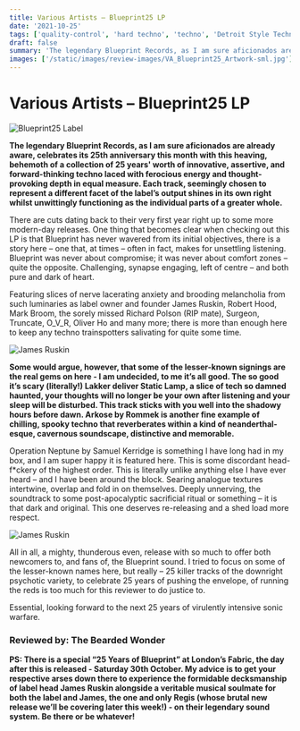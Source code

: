 ```yaml
---
title: Various Artists – Blueprint25 LP
date: '2021-10-25'
tags: ['quality-control', 'hard techno', 'techno', 'Detroit Style Techno', 'Club Style']
draft: false
summary: 'The legendary Blueprint Records, as I am sure aficionados are already aware, celebrates its 25th anniversary this month with this heaving, behemoth of a collection'
images: ['/static/images/review-images/VA_Blueprint25_Artwork-sml.jpg']
---
```


# Various Artists – Blueprint25 LP

 <div className="my-1 px-2 phone: w-full desktop: overflow-hidden xl:my-1 xl:px-2 xl:w-1/2">
  <Image
    alt="Blueprint25 Label"
    src="/static/images/review-images/VA_Blueprint25_Artwork-sml.jpg"
    width={700}
    height={700}
/>
</div>

**The legendary Blueprint Records, as I am sure aficionados are already aware, celebrates its 25th anniversary this month with this heaving, behemoth of a collection of 25 years' worth of innovative, assertive, and forward-thinking techno laced with ferocious energy and thought-provoking depth in equal measure. Each track, seemingly chosen to represent a different facet of the label’s output shines in its own right whilst unwittingly functioning as the individual parts of a greater whole.**

There are cuts dating back to their very first year right up to some more modern-day releases. One thing that becomes clear when checking out this LP is that Blueprint has never wavered from its initial objectives, there is a story here – one that, at times – often in fact, makes for unsettling listening. Blueprint was never about compromise; it was never about comfort zones – quite the opposite. Challenging, synapse engaging, left of centre – and both pure and dark of heart.

Featuring slices of nerve lacerating anxiety and brooding melancholia from such luminaries as label owner and founder James Ruskin, Robert Hood, Mark Broom, the sorely missed Richard Polson (RIP mate), Surgeon, Truncate, O_V_R, Oliver Ho and many more; there is more than enough here to keep any techno trainspotters salivating for quite some time.

 <div className="my-1 px-2 phone: w-full desktop: overflow-hidden xl:my-1 xl:px-2 xl:w-1/2">
  <Image
    alt="James Ruskin"
    src="/static/images/review-images/James_Ruskin_1_by_Marie_Staggat-sml.jpg"
    width={750}
    height={500}
/>
</div>

**Some would argue, however, that some of the lesser-known signings are the real gems on here - I am undecided, to me it’s all good. The so good it’s scary (literally!) Lakker deliver Static Lamp, a slice of tech so damned haunted, your thoughts will no longer be your own after listening and your sleep will be disturbed. This track sticks with you well into the shadowy hours before dawn. Arkose by Rommek is another fine example of chilling, spooky techno that reverberates within a kind of neanderthal-esque, cavernous soundscape, distinctive and memorable.**

Operation Neptune by Samuel Kerridge is something I have long had in my box, and I am super happy it is featured here. This is some discordant head-f\*ckery of the highest order. This is literally unlike anything else I have ever heard – and I have been around the block. Searing analogue textures intertwine, overlap and fold in on themselves. Deeply unnerving, the soundtrack to some post-apocalyptic sacrificial ritual or something – it is that dark and original. This one deserves re-releasing and a shed load more respect.

 <div className="my-1 px-2 phone: w-full desktop: overflow-hidden xl:my-1 xl:px-2 xl:w-1/2">
  <Image
    alt="James Ruskin"
    src="/static/images/review-images/Blueprint25_Logo.jpg"
    width={700}
    height={700}
/>
</div>

All in all, a mighty, thunderous even, release with so much to offer both newcomers to, and fans of, the Blueprint sound. I tried to focus on some of the lesser-known names here, but really – 25 killer tracks of the downright psychotic variety, to celebrate 25 years of pushing the envelope, of running the reds is too much for this reviewer to do justice to.

Essential, looking forward to the next 25 years of virulently intensive sonic warfare.

### Reviewed by: The Bearded Wonder

**PS: There is a special “25 Years of Blueprint” at London’s Fabric, the day after this is released - Saturday 30th October. My advice is to get your respective arses down there to experience the formidable decksmanship of label head James Ruskin alongside a veritable musical soulmate for both the label and James, the one and only Regis (whose brutal new release we’ll be covering later this week!) - on their legendary sound system. Be there or be whatever!**
